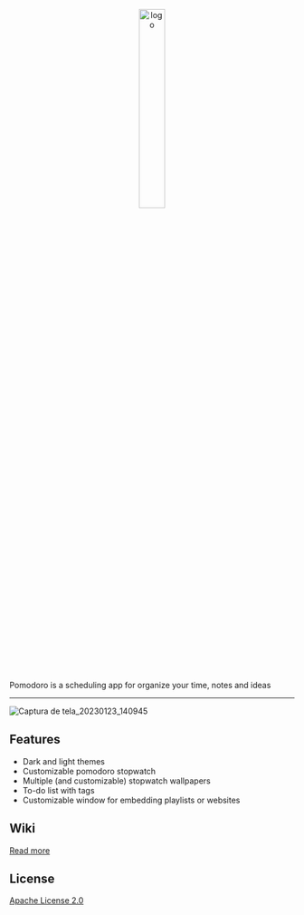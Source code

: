 <p align="center" >
<img src="https://user-images.githubusercontent.com/79761328/214106687-c0248fa3-f751-4b1a-8ce7-488d127956d7.png"
        alt="logo" 
        width="30%" 
        style="display: block; margin: 0 auto" />

Pomodoro is a scheduling app for organize your time, notes and ideas
        
---


![Captura de tela_20230123_140945](https://user-images.githubusercontent.com/79761328/214105232-eb60ac8a-e506-4e82-9bed-7745905ae9ce.png)




## Features

- Dark and light themes
- Customizable pomodoro stopwatch
- Multiple (and customizable) stopwatch wallpapers
- To-do list with tags
- Customizable window for embedding playlists or websites
## Wiki

[Read more](https://github.com/gfLobo/pomodoro/wiki)


## License

[Apache License 2.0](https://github.com/gfLobo/pomodoro/blob/main/LICENSE.md)

